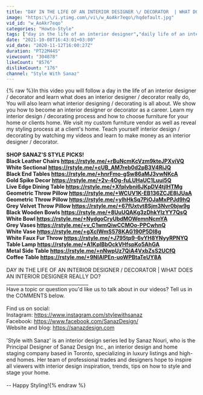 ```yaml
---
title: "DAY IN THE LIFE OF AN INTERIOR DESIGNER \/ DECORATOR  | WHAT DOES AN INTERIOR DESIGNER REALLY DO?"
image: "https:\/\/i.ytimg.com\/vi\/w_AoAkr7eqo\/hqdefault.jpg"
vid_id: "w_AoAkr7eqo"
categories: "Howto-Style"
tags: ["day in the life of an interior designer","daily life of an interior decorator","what do interior designers really do"]
date: "2021-10-08T16:43:01+03:00"
vid_date: "2020-11-12T16:00:27Z"
duration: "PT22M44S"
viewcount: "304878"
likeCount: "8576"
dislikeCount: "176"
channel: "Style With Sanaz"
---
```

{% raw %}In this video you will follow a day in the life of an interior designer / decorator and learn what does an interior designer / decorator really do, You will also learn what interior designing / decorating  is all about.  We show you how to become an interior designer or decorator as a career. Learn my interior design / decorating process and how to choose furniture for your home or clients home. We visit my custom furniture vendor as well as reveal my styling process at a client's home. Teach yourself interior design / decorating by watching my videos and learn to make money as an interior designer / decorator.<br />__________________________________<br />SHOP SANAZ'S STYLE PICKS!<br />Black Leather Chairs <a rel="nofollow" target="blank" href="https://rstyle.me/+rBuNcmKcVzm9kteJPXviVQ">https://rstyle.me/+rBuNcmKcVzm9kteJPXviVQ</a><br />White Sectional <a rel="nofollow" target="blank" href="https://rstyle.me/+cUB_AM7reb0d2pB3V4RiJQ">https://rstyle.me/+cUB_AM7reb0d2pB3V4RiJQ</a><br />Black End Tables <a rel="nofollow" target="blank" href="https://rstyle.me/+hnrFmo-gSw86aMJ3vwNKcA">https://rstyle.me/+hnrFmo-gSw86aMJ3vwNKcA</a><br />Gold Spike Decor <a rel="nofollow" target="blank" href="https://rstyle.me/+2v-4Og-fuLUHaUC1Luui5Q">https://rstyle.me/+2v-4Og-fuLUHaUC1Luui5Q</a><br />Live Edge Dining Table <a rel="nofollow" target="blank" href="https://rstyle.me/+XfpIvbni6JKpDV4tjlHTMg">https://rstyle.me/+XfpIvbni6JKpDV4tjlHTMg</a><br />Geometric Throw Pillow <a rel="nofollow" target="blank" href="https://rstyle.me/+WCUV1K-EB136ZCJE8IJUaA">https://rstyle.me/+WCUV1K-EB136ZCJE8IJUaA</a><br />Geometric Throw Pillow <a rel="nofollow" target="blank" href="https://rstyle.me/+yIhHkSq7PiOJaMxPPJd9hQ">https://rstyle.me/+yIhHkSq7PiOJaMxPPJd9hQ</a><br />Grey Velvet Throw Pillow <a rel="nofollow" target="blank" href="https://rstyle.me/+67fUxtvt8Sjm3Nvr0bjw9g">https://rstyle.me/+67fUxtvt8Sjm3Nvr0bjw9g</a><br />Black Wooden Bowls <a rel="nofollow" target="blank" href="https://rstyle.me/+8UuUQAKg3zDhkYlzYY7QsQ">https://rstyle.me/+8UuUQAKg3zDhkYlzYY7QsQ</a><br />White Bowl <a rel="nofollow" target="blank" href="https://rstyle.me/+NydgoCryUbdMOWemnNcmYA">https://rstyle.me/+NydgoCryUbdMOWemnNcmYA</a><br />Grey Vases <a rel="nofollow" target="blank" href="https://rstyle.me/+v_C1wmQiwCCMOo-PPCwhnQ">https://rstyle.me/+v_C1wmQiwCCMOo-PPCwhnQ</a><br />White Vase <a rel="nofollow" target="blank" href="https://rstyle.me/+gXcIWmS578KAG190P5DI8g">https://rstyle.me/+gXcIWmS578KAG190P5DI8g</a><br />White Faux Fur Throw <a rel="nofollow" target="blank" href="https://rstyle.me/+J795tp9-6vYH8YNyyRPNYQ">https://rstyle.me/+J795tp9-6vYH8YNyyRPNYQ</a><br />Table Lamp <a rel="nofollow" target="blank" href="https://rstyle.me/+A1KpIBbOckVHfspKo5AhGA">https://rstyle.me/+A1KpIBbOckVHfspKo5AhGA</a><br />Metal Side Table <a rel="nofollow" target="blank" href="https://rstyle.me/+nNwpUz7QiA4VxbZsS2UCfQ">https://rstyle.me/+nNwpUz7QiA4VxbZsS2UCfQ</a><br />Coffee Table <a rel="nofollow" target="blank" href="https://rstyle.me/+9NIAlPEn-uoWPBtaTeUY8A">https://rstyle.me/+9NIAlPEn-uoWPBtaTeUY8A</a><br />__________________________________<br />DAY IN THE LIFE OF AN INTERIOR DESIGNER / DECORATOR  | WHAT DOES AN INTERIOR DESIGNER REALLY DO? <br />__________________________________<br />Have a topic or question you'd like us to talk about in our videos? Tell us in the COMMENTS below.<br /><br />Find us on social:<br />Instagram: <a rel="nofollow" target="blank" href="https://www.instagram.com/stylewithsanaz​">https://www.instagram.com/stylewithsanaz​</a><br />Facebook: <a rel="nofollow" target="blank" href="https://www.facebook.com/SanazDesign/">https://www.facebook.com/SanazDesign/</a><br />Website and blog: <a rel="nofollow" target="blank" href="https://sanazdesign.com">https://sanazdesign.com</a><br /><br />'Style with Sanaz' is an interior design series led by Sanaz Nouri, who is the Principal Designer of Sanaz Design Inc., an interior design and home staging company based in Toronto, specializing in luxury listings and high-end homes. Her team of professional trades and designers hope to inspire all viewers with interior design inspiration, trends, tips on how to style and stage your home.<br /><br />-- Happy Styling!{% endraw %}
